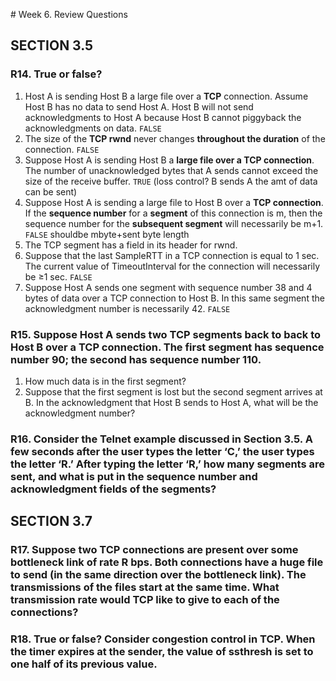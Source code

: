 ­# Week 6. Review Questions

## SECTION 3.5

### R14. True or false?

1. Host A is sending Host B a large file over a **TCP** connection. Assume Host B has no data to send Host A. Host B will not send acknowledgments to Host A because Host B cannot piggyback the acknowledgments on data. `FALSE`
2. The size of the **TCP rwnd** never changes **throughout the duration** of the connection. `FALSE`
3. Suppose Host A is sending Host B a **large file over a TCP connection**. The number of unacknowledged bytes that A sends cannot exceed the size of the receive buffer. `TRUE` (loss control? B sends A the amt of data can be sent)
4. Suppose Host A is sending a large file to Host B over a **TCP connection**. If the **sequence number** for a **segment** of this connection is m, then the sequence number for the **subsequent segment** will necessarily be m+1. `FALSE` shouldbe mbyte+sent byte length
5. The TCP segment has a field in its header for rwnd.
6. Suppose that the last SampleRTT in a TCP connection is equal to 1 sec. The current value of TimeoutInterval for the connection will necessarily be ≥1 sec. `FALSE`
7. Suppose Host A sends one segment with sequence number 38 and 4 bytes of data over a TCP connection to Host B. In this same segment the acknowledgment number is necessarily 42. `FALSE`

### R15. Suppose Host A sends two TCP segments back to back to Host B over a TCP connection. The first segment has sequence number 90; the second has sequence number 110.

1. How much data is in the first segment?
2. Suppose that the first segment is lost but the second segment arrives at B. In the acknowledgment that Host B sends to Host A, what will be the acknowledgment number?

### R16. Consider the Telnet example discussed in Section 3.5. A few seconds after the user types the letter ‘C,’ the user types the letter ‘R.’ After typing the letter ‘R,’ how many segments are sent, and what is put in the sequence number and acknowledgment fields of the segments?

## SECTION 3.7

### R17. Suppose two TCP connections are present over some bottleneck link of rate R bps. Both connections have a huge file to send (in the same direction over the bottleneck link). The transmissions of the files start at the same time. What transmission rate would TCP like to give to each of the connections?

### R18. True or false? Consider congestion control in TCP. When the timer expires at the sender, the value of ssthresh is set to one half of its previous value.
